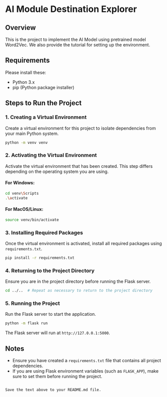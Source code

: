 # AI Module Destination Explorer

## Overview
This is the project to implement the AI Model using pretrained model Word2Vec. We also provide the tutorial for setting up the environment.

## Requirements
Please install these:
- Python 3.x
- pip (Python package installer)

## Steps to Run the Project

### 1. Creating a Virtual Environment

Create a virtual environment for this project to isolate dependencies from your main Python system.

```sh
python -m venv venv
```

### 2. Activating the Virtual Environment

Activate the virtual environment that has been created. This step differs depending on the operating system you are using.

#### For Windows:
```sh
cd venv\Scripts
.\activate
```

#### For MacOS/Linux:
```sh
source venv/bin/activate
```

### 3. Installing Required Packages

Once the virtual environment is activated, install all required packages using `requirements.txt`.

```sh
pip install -r requirements.txt
```

### 4. Returning to the Project Directory

Ensure you are in the project directory before running the Flask server.

```sh
cd ../..  # Repeat as necessary to return to the project directory
```

### 5. Running the Project

Run the Flask server to start the application.

```sh
python -m flask run
```

The Flask server will run at `http://127.0.0.1:5000`.

## Notes

- Ensure you have created a `requirements.txt` file that contains all project dependencies.
- If you are using Flask environment variables (such as `FLASK_APP`), make sure to set them before running the project.
```

Save the text above to your README.md file.

